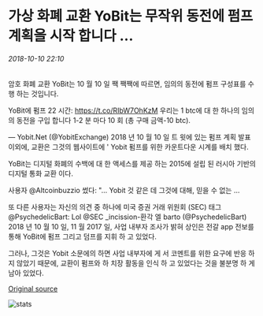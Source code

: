 # 가상 화폐 교환 YoBit는 무작위 동전에 펌프 계획을 시작 합니다 ...

###### 2018-10-10 22:10

암호 화폐 교환 YoBit는 10 월 10 일 짹 짹짹에 따르면, 임의의 동전에 펌프 구성표를 수행 하는 것입니다.

YoBit에 펌프 22 시간: https://t.co/RIbW7OhKzM 우리는 1 btc에 대 한 하나의 임의의 동전을 구입 합니다 1-2 분 마다 10 회 (총 구매 금액-10 btc).

— Yobit.Net (@YobitExchange) 2018 년 10 월 10 일 트 윗에 있는 펌프 계획 발표 이외에, 교환은 그것의 웹사이트에 ' Yobit 펌프를 위한 카운트다운 시계를 배치 했다.

YoBit는 디지털 화폐의 수백에 대 한 액세스를 제공 하는 2015에 설립 된 러시아 기반의 디지털 통화 교환 이다.

사용자 @Altcoinbuzzio 썼다: "... Yobit 것 같은 데 그것에 대해, 믿을 수 없는 ...

또 다른 사용자는 자신의 의견 중 하나에 미국 증권 거래 위원회 (SEC) 태그 @PsychedelicBart: Lol @SEC \_incission-환각 엘 barto (@PsychedelicBart) 2018 년 10 월 10 일, 11 월 2017 일, 사업 내부자 조사가 밝혀 상인은 전갈 app 전보를 통해 YoBit에 펌프 그리고 덤프를 지휘 하 고 있었다.

그러나, 그것은 Yobit 소문에의 하면 사업 내부자에 게 서 코멘트를 위한 요구에 반응 하지 않았기 때문에, 교환이 펌프와 하 치장 활동을 인식 하 고 있었다는 것을 불분명 하 게 남아 있었다.

[Original source](https://cointelegraph.com/news/crypto-exchange-yobit-starts-pump-scheme-on-random-coins)

![stats](https://c.statcounter.com/11760860/0/a89fa40b/1/ "stats")